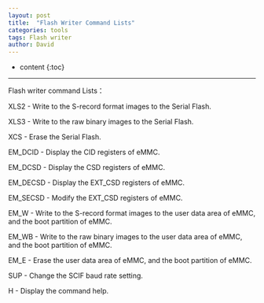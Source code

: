 ```yaml
---
layout: post
title:  "Flash Writer Command Lists"
categories: tools
tags: Flash writer
author: David
---
```


* content
{:toc}

---

Flash writer command Lists：

XLS2 - Write to the S-record format images to the Serial Flash.

XLS3 - Write to the raw binary images to the Serial Flash.

XCS - Erase the Serial Flash.

EM_DCID - Display the CID registers of eMMC.

EM_DCSD - Display the CSD registers of eMMC.

EM_DECSD - Display the EXT_CSD registers of eMMC.

EM_SECSD - Modify the EXT_CSD registers of eMMC.

EM_W - Write to the S-record format images to the user data area of eMMC, and the boot partition of eMMC.

EM_WB -	Write to the raw binary images to the user data area of eMMC, and the boot partition of eMMC.

EM_E -	Erase the user data area of eMMC, and the boot partition of eMMC.

SUP - Change the SCIF baud rate setting.

H -	Display the command help.
